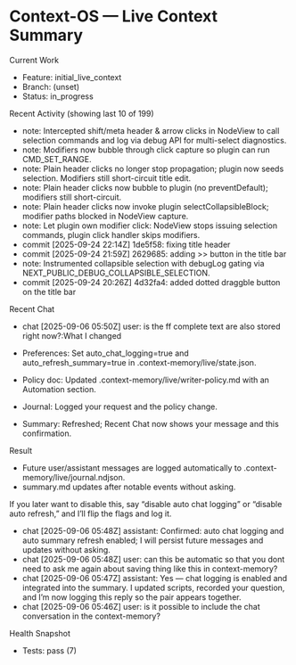 # Context-OS — Live Context Summary

Current Work
- Feature: initial_live_context
- Branch: (unset)
- Status: in_progress

Recent Activity (showing last 10 of 199)
- note: Intercepted shift/meta header & arrow clicks in NodeView to call selection commands and log via debug API for multi-select diagnostics.
- note: Modifiers now bubble through click capture so plugin can run CMD_SET_RANGE.
- note: Plain header clicks no longer stop propagation; plugin now seeds selection. Modifiers still short-circuit title edit.
- note: Plain header clicks now bubble to plugin (no preventDefault); modifiers still short-circuit.
- note: Plain header clicks now invoke plugin selectCollapsibleBlock; modifier paths blocked in NodeView capture.
- note: Let plugin own modifier click: NodeView stops issuing selection commands, plugin click handler skips modifiers.
- commit [2025-09-24 22:14Z] 1de5f58: fixing title header
- commit [2025-09-24 21:59Z] 2629685: adding >> button in the title bar
- note: Instrumented collapsible selection with debugLog gating via NEXT_PUBLIC_DEBUG_COLLAPSIBLE_SELECTION.
- commit [2025-09-24 20:26Z] 4d32fa4: added dotted draggble button on the title bar

Recent Chat
- chat [2025-09-06 05:50Z] user: is the ff complete text are also stored right now?:What I changed

- Preferences: Set auto_chat_logging=true and auto_refresh_summary=true in .context-memory/live/state.json.
- Policy doc: Updated .context-memory/live/writer-policy.md with an Automation section.
- Journal: Logged your request and the policy change.
- Summary: Refreshed; Recent Chat now shows your message and this confirmation.

Result

- Future user/assistant messages are logged automatically to .context-memory/live/journal.ndjson.
- summary.md updates after notable events without asking.

If you later want to disable this, say “disable auto chat logging” or “disable auto refresh,” and I’ll flip the
flags and log it.

- chat [2025-09-06 05:48Z] assistant: Confirmed: auto chat logging and auto summary refresh enabled; I will persist future messages and updates without asking.
- chat [2025-09-06 05:48Z] user: can this be automatic so that you dont need to ask me again about saving thing like this in context-memory?
- chat [2025-09-06 05:47Z] assistant: Yes — chat logging is enabled and integrated into the summary. I updated scripts, recorded your question, and I’m now logging this reply so the pair appears together.
- chat [2025-09-06 05:46Z] user: is it possible to include the chat conversation in the context-memory?

Health Snapshot
- Tests: pass (7)

